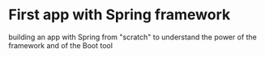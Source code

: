 # First app with Spring framework

building an app with Spring from "scratch" to understand the power of the framework and of the Boot tool



